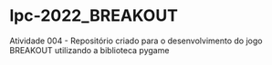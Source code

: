 # lpc-2022_BREAKOUT
Atividade 004 - Repositório criado para o desenvolvimento do jogo BREAKOUT utilizando a biblioteca pygame 
